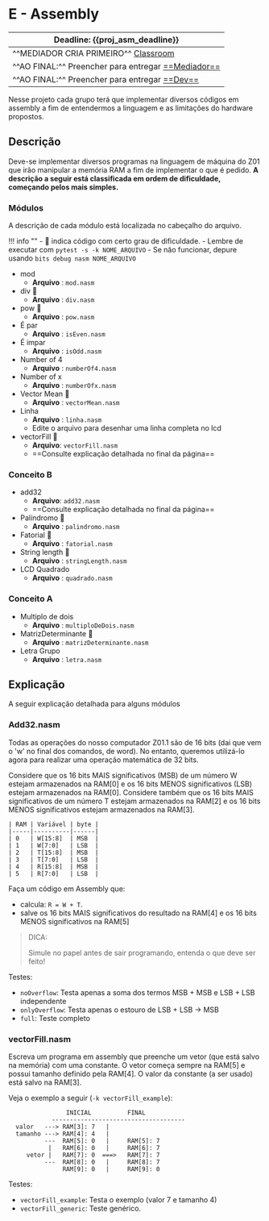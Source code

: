 # E - Assembly

| Deadline: {{proj_asm_deadline}}                                                   |
|-----------------------------------------------------------------------------------|
| ^^MEDIADOR CRIA PRIMEIRO^^ [Classroom]( {{proj_asm_classroom}}) |
| ^^AO FINAL:^^ Preencher para entregar [==Mediador==]( {{proj_forms_mediador}})    |
| ^^AO FINAL:^^ Preencher para entregar [==Dev==]( {{proj_forms_dev}})              |

Nesse projeto cada grupo terá que implementar diversos códigos em assembly a fim de entendermos a linguagem e as limitações do hardware propostos.

## Descrição

Deve-se implementar diversos programas na linguagem de máquina do Z01 que irão manipular a memória RAM a fim de implementar o que é pedido. **A descrição a seguir está classificada em ordem de dificuldade, começando pelos mais simples.**

### Módulos 

A descrição de cada módulo está localizada no cabeçalho do arquivo.
 
!!! info ""
    - 🧩 indica código com certo grau de dificuldade. 
    - Lembre de executar com `pytest -s -k NOME_ARQUIVO`
    - Se não funcionar, depure usando `bits debug nasm NOME_ARQUIVO`
    
 
- mod 
    - **Arquivo**   : `mod.nasm`
- div 🧩
    - **Arquivo**   : `div.nasm` 
- pow 🧩
    - **Arquivo**   : `pow.nasm`
- É par 
    - **Arquivo** : `isEven.nasm`
- É impar 
    - **Arquivo** : `isOdd.nasm`
- Number of 4 
    - **Arquivo** : `numberOf4.nasm`
- Number of x 
    - **Arquivo** : `numberOfx.nasm`
- Vector Mean 🧩
    - **Arquivo** : `vectorMean.nasm`
- Linha
    - **Arquivo**   : `linha.nasm`
    - Edite o arquivo para desenhar uma linha completa no lcd
- vectorFill 🧩
    - **Arquivo**: `vectorFill.nasm`
    - ==Consulte explicação detalhada no final da página==
    
### Conceito B

- add32
    - **Arquivo**: `add32.nasm`
    - ==Consulte explicação detalhada no final da página==
- Palíndromo 🧩
    - **Arquivo** : `palindromo.nasm`
- Fatorial 🧩
    - **Arquivo**   : `fatorial.nasm`    
- String length 🧩 
    - **Arquivo** : `stringLength.nasm`
- LCD Quadrado
    - **Arquivo**   : `quadrado.nasm`
    
### Conceito A

- Multiplo de dois
    - **Arquivo** : `multiploDeDois.nasm`
- MatrizDeterminante 🧩
    - **Arquivo** : `matrizDeterminante.nasm`
- Letra Grupo
    - **Arquivo**   : `letra.nasm`

## Explicação 

A seguir explicação detalhada para alguns módulos

### Add32.nasm

Todas as operações do nosso computador Z01.1 são de 16 bits (dai que vem o 'w' no final dos comandos, de word). No entanto, queremos utilizá-lo agora para realizar uma operação matemática de 32 bits.

Considere que os 16 bits MAIS significativos (MSB) de um número W estejam armazenados na RAM[0] e os 16 bits MENOS significativos (LSB) estejam armazenados na RAM[0]. Considere também que os 16 bits MAIS significativos de um número T estejam armazenados na RAM[2] e os 16 bits MENOS significativos estejam armazenados na RAM[3].

``` text
| RAM | Variável | byte |
|-----|----------|------|
| 0   | W[15:8]  | MSB  |
| 1   | W[7:0]   | LSB  |
| 2   | T[15:8]  | MSB  |
| 3   | T[7:0]   | LSB  |
| 4   | R[15:8]  | MSB  |
| 5   | R[7:0]   | LSB  |
```

Faça um código em Assembly que:

- calcula: `R = W + T`.
- salve os 16 bits MAIS significativos do resultado na RAM[4] e os 16 bits MENOS significativos na RAM[5]

> DICA:
>
> Simule no papel antes de sair programando, entenda o que deve ser feito!

Testes:

- `noOverflow`: Testa apenas a soma dos termos MSB + MSB e LSB + LSB independente 
- `onlyOverflow`: Testa apenas o estouro de LSB + LSB -> MSB
- `full`: Teste completo

### vectorFill.nasm

Escreva um programa em assembly que preenche um vetor (que está salvo na memória) com uma constante. O vetor começa sempre na RAM[5] e possui tamanho definido pela RAM[4]. O valor da constante (a ser usado) está salvo na RAM[3].

Veja o exemplo a seguir (`-k vectorFill_example`):

```
                INICIAL          FINAL
            -------------------------------------
  valor   ---> RAM[3]: 7   | 
  tamanho ---> RAM[4]: 4   |
          ---  RAM[5]: 0   |     RAM[5]: 7
           |   RAM[6]: 0   |     RAM[6]: 7
     vetor |   RAM[7]: 0  ===>   RAM[7]: 7
          ---  RAM[8]: 0   |     RAM[8]: 7
               RAM[9]: 0   |     RAM[9]: 0
```

Testes:

-  `vectorFill_example`: Testa o exemplo (valor 7 e tamanho 4)
-  `vectorFill_generic`: Teste genérico.
